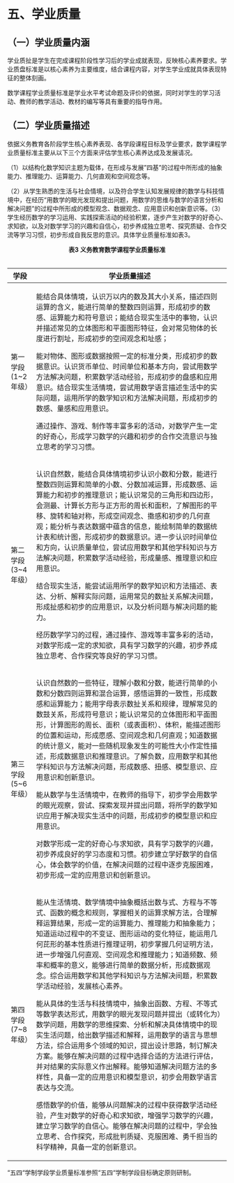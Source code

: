 # 五、学业质量

## （一）学业质量内涵

学业质扯是学生在完成课程阶段性学习后的学业成就表现，反映核心素养要求。学业质盘标准是以核心素养为主要维度，结合课程内容，对学生学业成就具体表现特征的整体刻画。

数学课程学业质量标准是学业水平考试命题及评价的依据，同时对学生的学习活动、教师的教学活动、教材的编写等具有重要的指导作用。

## （二）学业质量描述

依据义务教育各阶段学生核心素养表现、各学段课程目标及学业要求，数学课程学业质量标准主要从以下三个方面来评估学生核心素养达成及发展请况。

（1）以结构化数学知识主题为载体，在形成与发展”四基”的过程中所形成的抽象能力、推理能力、运算能力、几何直观和空间观念等。

（2）从学生熟悉的生活与社会情境，以及符合学生认知发展规律的数学与科技情境中，在经历“用数学的眼光发现和提出问题，用数学的思维与数学的语言分析和解决问题”的过程中所形成的模型观念、数据观念、应用意识和创新意识等。（3）学生经历数学的学习运用、实践探索活动的经验积累，逐步产生对数学的好奇心、求知欲，以及对数学学习的兴趣和自信心，初步养成独立思考、探究质疑、合作交流等学习习惯，初步形成自我反思的意识。具体学业质量标准如表3。

<center><b>表3 义务教育数学课程学业质量标准</b></center><br/>

|  学段  |  学业质量描述  |
|  ----  |  ----  |
|  第一学段<br/>(1~2年级）  |  <p>能结合具体情境，认识万以内的数及其大小关系，描述四则运算的含义，能进行简单的整数四则运算，形成初步的数感、运算能力和符号意识；能结合现实生活中的事物，认识并描述常见的立体图形和平面图形特征，会对常见物体的长度进行割址，形成初步的空间观念和址感；</p><p>能对物体、图形或数据按照一定的标准分类，形成初步的数据意识。认识货币单位、时间单位和基本方向，尝试用数学方法解决问题，积累数学活动经验，形成初步的盘感和应用意识。结合现实生活情境，尝试用数学语言描述生活中的实际问题，运用所学的数学知识和方法解决间题，形成初步的数感、量感和应用意识。</p><p>通过操作、游戏、制作等丰富多彩的活动，对数学产生一定的好奇心，形成学习数学的兴趣和初步的合作交流意识与独立思考的学习习惯。</p>  |
|  第二学段<br/>(3~4年级）  |  <p>认识自然数，能结合具体情境初步认识小数和分数，能进行整数四则运算和简单的小数、分数加减运算，形成数感、运算能力和初步的推理意识；能认识常见的三角形和四边形，会测最、计算长方形与正方形的周长和面积，了解图形的平移、旋转和轴对称，形成空间观念、擞感和初步的几何直观；能分析与表达数据中蕴含的信息，能绘制简单的数据统计表和统计图，形成初步的数据意识。进一步认识时间单位和方向，认识质量单位，尝试应用数学和其他学科知识与方法解决问题，积累数学活动经验，形成量感、推理意识和应用意识。</p><p>结合现实生活，能尝试运用所学的数学知识和方法描述、表达、分析、解释实际问题，运用常见的数扯关系解决间题，形成扯感和初步的应用意识，以及分析问题与解决问题的能力。</p><p>经历数学学习的过程，通过操作、游戏等丰富多彩的活动，对数学形成一定的求知欲，具有学习数学的兴趣，初步养成独立思考、合作探究等良好的学习习惯。</p>  |
|  第三学段<br/>(5~6年级）  |  <p>认识自然数的一些特征，理解小数和分数，能进行简单的小数和分数四则运算和混合运算，感悟运算的一致性，形成数感和运算能力；能用字母表示数扯关系和规律，理解常见的数鼓关系，形成符号意识；能认识常见的立体图形和平面图形，计算图形的周长、面积（或表面积）、体积，能描述图形的位置和运动，形成愿感、空间观念和几何直观；知道数据的统计意义，能对一些随机现象发生的可能性大小作定性描述，形成数据意识和推理意识。了解负数，应用数学和其他学科知识与方法解决问题，形成数感、扭感、模型意识、应用意识和创新意识。</p><p>能从数学与生活情境中，在教师的指导下，初步学会用数学的眼光观察，尝试、探索发现并提出问题，将所学的数学知识应用于解决现实生活中的问题，形成初步的模型意识和应用意识。</p><p>对数学形成一定的好奇心与求知欲，具有学习数学的兴趣，初步养成良好的学习态度和习惯。初步建立学好数学的自信心，体会数学的价值，在解决间题的过程中逐步克服困难，初步形成一定的应用意识和创新意识。</p>  |
|  第四学段<br/>(7~8年级）  |  <p>能从生活情境、数学情境中抽象概括出数与式、方程与不等式、函数的概念和规则，掌握相关的运算求解方法，合理解释运算结果，形成一定的运算能力、推理能力和抽象能力；知道运动过程中的不变证、图形运动的变化特征，能运用几何芘形的基本性质进行推理证明，初步掌握几何证明方法，进一步增强几何直观、空间观念和推理能力；知道频数、频率和概率的意义，能够进行简单的数据分析，形成数据观念。综合运用数学和其他学科知识与方法解决间题，积累数学活动经验，发展核心素养。</p><p>能从具体的生活与科技情境中，抽象出函数、方程、不等式等数学表达形式，用数学的眼光发现问题并提出（或转化为）数学问题，用数学的思维探索、分析和解决具体情境中的现实生活问题，给出数学描述和解释，运用数学的语言与思想方法，综合运用多个领域的知识，提出设计思路，制订解决方案。能够在解决问题的过程中选择合适的方法进行评估，并对结果的实际意义作出解释。能够知道解决问题方法的多样性，具备一定的应用意识和模型意识，初步会用数学语言表达与交流。</p><p>感悟数学的价值，能够从问题解决的过程中获得数学活动经验，产生对数学的好奇心和求知欲，增强学习数学的兴趣，建立学习数学的自信心。能够在解决问题的过程中，学会独立思考、合作探究，形成批判质疑、克服困难、勇千担当的科学精神，具备一定的创新意识。</p>  |

“五四“学制学段学业质量标准参照“五四“学制学段目标确定原则研制。
